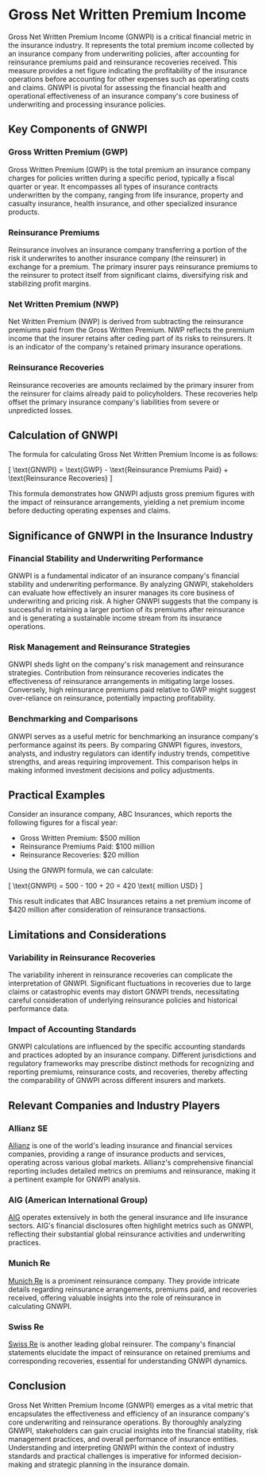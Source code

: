 # Gross Net Written Premium Income

Gross Net Written Premium Income (GNWPI) is a critical financial metric in the insurance industry. It represents the total premium income collected by an insurance company from underwriting policies, after accounting for reinsurance premiums paid and reinsurance recoveries received. This measure provides a net figure indicating the profitability of the insurance operations before accounting for other expenses such as operating costs and claims. GNWPI is pivotal for assessing the financial health and operational effectiveness of an insurance company's core business of underwriting and processing insurance policies.

## Key Components of GNWPI

### Gross Written Premium (GWP)
Gross Written Premium (GWP) is the total premium an insurance company charges for policies written during a specific period, typically a fiscal quarter or year. It encompasses all types of insurance contracts underwritten by the company, ranging from life insurance, property and casualty insurance, health insurance, and other specialized insurance products.

### Reinsurance Premiums
Reinsurance involves an insurance company transferring a portion of the risk it underwrites to another insurance company (the reinsurer) in exchange for a premium. The primary insurer pays reinsurance premiums to the reinsurer to protect itself from significant claims, diversifying risk and stabilizing profit margins.

### Net Written Premium (NWP)
Net Written Premium (NWP) is derived from subtracting the reinsurance premiums paid from the Gross Written Premium. NWP reflects the premium income that the insurer retains after ceding part of its risks to reinsurers. It is an indicator of the company's retained primary insurance operations.

### Reinsurance Recoveries
Reinsurance recoveries are amounts reclaimed by the primary insurer from the reinsurer for claims already paid to policyholders. These recoveries help offset the primary insurance company's liabilities from severe or unpredicted losses.

## Calculation of GNWPI
The formula for calculating Gross Net Written Premium Income is as follows:

\[ \text{GNWPI} = \text{GWP} - \text{Reinsurance Premiums Paid} + \text{Reinsurance Recoveries} \]

This formula demonstrates how GNWPI adjusts gross premium figures with the impact of reinsurance arrangements, yielding a net premium income before deducting operating expenses and claims.

## Significance of GNWPI in the Insurance Industry

### Financial Stability and Underwriting Performance
GNWPI is a fundamental indicator of an insurance company's financial stability and underwriting performance. By analyzing GNWPI, stakeholders can evaluate how effectively an insurer manages its core business of underwriting and pricing risk. A higher GNWPI suggests that the company is successful in retaining a larger portion of its premiums after reinsurance and is generating a sustainable income stream from its insurance operations.

### Risk Management and Reinsurance Strategies
GNWPI sheds light on the company's risk management and reinsurance strategies. Contribution from reinsurance recoveries indicates the effectiveness of reinsurance arrangements in mitigating large losses. Conversely, high reinsurance premiums paid relative to GWP might suggest over-reliance on reinsurance, potentially impacting profitability.

### Benchmarking and Comparisons
GNWPI serves as a useful metric for benchmarking an insurance company's performance against its peers. By comparing GNWPI figures, investors, analysts, and industry regulators can identify industry trends, competitive strengths, and areas requiring improvement. This comparison helps in making informed investment decisions and policy adjustments.

## Practical Examples
Consider an insurance company, ABC Insurances, which reports the following figures for a fiscal year:

- Gross Written Premium: $500 million
- Reinsurance Premiums Paid: $100 million
- Reinsurance Recoveries: $20 million

Using the GNWPI formula, we can calculate:

\[ \text{GNWPI} = 500 - 100 + 20 = 420 \text{ million USD} \]

This result indicates that ABC Insurances retains a net premium income of $420 million after consideration of reinsurance transactions.

## Limitations and Considerations

### Variability in Reinsurance Recoveries
The variability inherent in reinsurance recoveries can complicate the interpretation of GNWPI. Significant fluctuations in recoveries due to large claims or catastrophic events may distort GNWPI trends, necessitating careful consideration of underlying reinsurance policies and historical performance data.

### Impact of Accounting Standards
GNWPI calculations are influenced by the specific accounting standards and practices adopted by an insurance company. Different jurisdictions and regulatory frameworks may prescribe distinct methods for recognizing and reporting premiums, reinsurance costs, and recoveries, thereby affecting the comparability of GNWPI across different insurers and markets.

## Relevant Companies and Industry Players

### Allianz SE
[Allianz](https://www.allianz.com/en.html) is one of the world's leading insurance and financial services companies, providing a range of insurance products and services, operating across various global markets. Allianz's comprehensive financial reporting includes detailed metrics on premiums and reinsurance, making it a pertinent example for GNWPI analysis.

### AIG (American International Group)
[AIG](https://www.aig.com) operates extensively in both the general insurance and life insurance sectors. AIG's financial disclosures often highlight metrics such as GNWPI, reflecting their substantial global reinsurance activities and underwriting practices.

### Munich Re
[Munich Re](https://www.munichre.com/en.html) is a prominent reinsurance company. They provide intricate details regarding reinsurance arrangements, premiums paid, and recoveries received, offering valuable insights into the role of reinsurance in calculating GNWPI.

### Swiss Re
[Swiss Re](https://www.swissre.com) is another leading global reinsurer. The company's financial statements elucidate the impact of reinsurance on retained premiums and corresponding recoveries, essential for understanding GNWPI dynamics.

## Conclusion
Gross Net Written Premium Income (GNWPI) emerges as a vital metric that encapsulates the effectiveness and efficiency of an insurance company's core underwriting and reinsurance operations. By thoroughly analyzing GNWPI, stakeholders can gain crucial insights into the financial stability, risk management practices, and overall performance of insurance entities. Understanding and interpreting GNWPI within the context of industry standards and practical challenges is imperative for informed decision-making and strategic planning in the insurance domain.